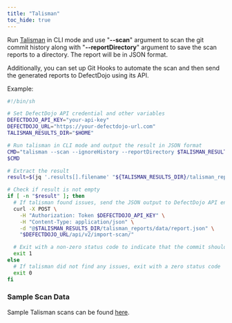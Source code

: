 ```yaml
---
title: "Talisman"
toc_hide: true
---
```

Run [Talisman](https://github.com/thoughtworks/talisman) in CLI mode and use "**--scan**" argument to scan the git commit history along with "**--reportDirectory**" argument to save the scan reports to a directory. The report will be in JSON format.

Additionally, you can set up Git Hooks to automate the scan and then send the generated reports to DefectDojo using its API.

Example:

```bash
#!/bin/sh

# Set DefectDojo API credential and other variables
DEFECTDOJO_API_KEY="your-api-key"
DEFECTDOJO_URL="https://your-defectdojo-url.com"
TALISMAN_RESULTS_DIR="$HOME"

# Run talisman in CLI mode and output the result in JSON format
CMD="talisman --scan --ignoreHistory --reportDirectory $TALISMAN_RESULTS_DIR"
$CMD

# Extract the result
result=$(jq '.results[].filename' "${TALISMAN_RESULTS_DIR}/talisman_reports/data/report.json")

# Check if result is not empty
if [ -n "$result" ]; then
  # If talisman found issues, send the JSON output to DefectDojo API endpoint
  curl -X POST \
    -H "Authorization: Token $DEFECTDOJO_API_KEY" \
    -H "Content-Type: application/json" \
    -d "@$TALISMAN_RESULTS_DIR/talisman_reports/data/report.json" \
    "$DEFECTDOJO_URL/api/v2/import-scan/"

  # Exit with a non-zero status code to indicate that the commit should be rejected
  exit 1
else
  # If talisman did not find any issues, exit with a zero status code
  exit 0
fi
```

### Sample Scan Data
Sample Talisman scans can be found [here](https://github.com/DefectDojo/django-DefectDojo/tree/master/unittests/scans/talisman).